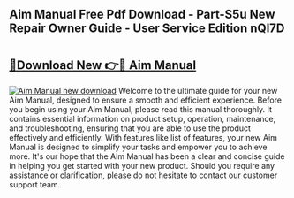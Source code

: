 ## Aim Manual Free Pdf Download - Part-S5u New Repair Owner Guide - User Service Edition nQl7D

# <h2><a href="http://bc41654.oget.top/?id=Aim+Manual">🔗Download New 👉🔴 Aim Manual</a></h2>

[![Aim Manual new download](https://i.imgur.com/5g1atiW.png)](http://bc41654.oget.top/?id=Aim+Manual)
Welcome to the ultimate guide for your new Aim Manual, designed to ensure a smooth and efficient experience. Before you begin using your Aim Manual, please read this manual thoroughly. It contains essential information on product setup, operation, maintenance, and troubleshooting, ensuring that you are able to use the product effectively and efficiently. With features like list of features, your new Aim Manual is designed to simplify your tasks and empower you to achieve more. It's our hope that the Aim Manual has been a clear and concise guide in helping you get started with your new product. Should you require any assistance or clarification, please do not hesitate to contact our customer support team.
